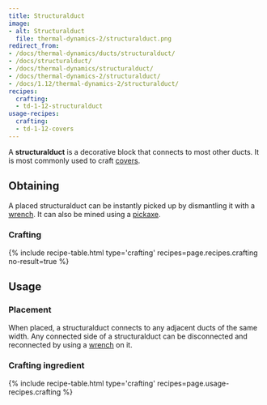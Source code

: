 ```yaml
---
title: Structuralduct
image:
- alt: Structuralduct
  file: thermal-dynamics-2/structuralduct.png
redirect_from:
- /docs/thermal-dynamics/ducts/structuralduct/
- /docs/structuralduct/
- /docs/thermal-dynamics/structuralduct/
- /docs/thermal-dynamics-2/structuralduct/
- /docs/1.12/thermal-dynamics-2/structuralduct/
recipes:
  crafting:
  - td-1-12-structuralduct
usage-recipes:
  crafting:
  - td-1-12-covers
---
```


A **structuralduct** is a decorative block that connects to most other ducts. It
is most commonly used to craft [covers](../covers/).


Obtaining
---------

A placed structuralduct can be instantly picked up by dismantling it with a
[wrench](../../wrenches/). It can also be mined using a
[pickaxe](https://minecraft.gamepedia.com/Pickaxe).

### Crafting
{% include recipe-table.html type='crafting' recipes=page.recipes.crafting no-result=true %}


Usage
-----

### Placement
When placed, a structuralduct connects to any adjacent ducts of the same width.
Any connected side of a structuralduct can be disconnected and reconnected by
using a [wrench](../../wrenches/) on it.

### Crafting ingredient
{% include recipe-table.html type='crafting' recipes=page.usage-recipes.crafting %}
